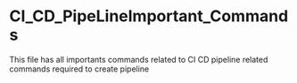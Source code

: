 # CI_CD_PipeLineImportant_Commands
This file has all importants commands related to CI CD pipeline related commands required to create pipeline
